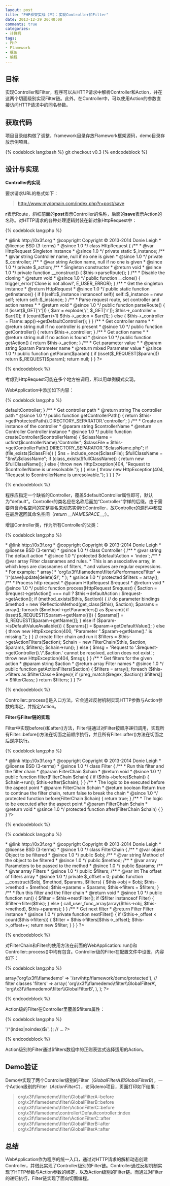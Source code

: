 ```yaml
---
layout: post
title: "PHP框架实战（三）：实现Controller和Filter"
date: 2013-12-29 20:40:00
comments: true
categories:
- 计算机
tags:
- PHP
- Flamework
- 框架
- 编程
---
```


目标
----

实现Controller和Filter，程序可以从HTTP请求中解析Controller和Action，并在这两个切面级别实现Filter链。此外，在Controller中，可以使用Action的参数直接访问HTTP请求中的同名参数。

获取代码
--------

项目目录结构做了调整，framework目录存放Flamework框架源码，demo目录存放示例项目。

{% codeblock lang:bash %}
git checkout v0.3
{% endcodeblock %}

设计与实现
----------

**Controller的实现**

要求请求URL的格式如下：

>http://www.mydomain.com/index.php?r=post/save

**r**表示Route，斜杠前面的**post**表示Controller的名称，后面的**save**表示Action的名称。对HTTP请求的各种处理逻辑封装在新对象HttpRequest中：

{% codeblock lang:php %}
<?php
namespace org\x3f\flamework\base;
use org\x3f\flamework\Flame as Flame;

/**
 * HTTP request wrapper
 *
 * @author Donie Leigh <donie.leigh@gmail.com>
 * @link http://0x3f.org
 * @copyright Copyright &copy; 2013-2014 Donie Leigh
 * @license BSD (3-terms)
 * @since 1.0
 */
class HttpRequest
{
    /**
     * @var HttpRequest Singleton instance 
     * @since 1.0
     */
    private static $_instance;
    /**
     * @var string Controller name, null if no one is given 
     * @since 1.0
     */
    private $_controller;
    /**
     * @var string Action name, null if no one is given 
     * @since 1.0
     */
    private $_action;

    /**
     * Singleton constructor
     * @return void
     * @since 1.0
     */
    private function __construct()
    {
        $this->parseRoute();
    }

    /**
     * Disable the cloning
     * @return void
     * @since 1.0
     */
    public function __clone()
    {
        trigger_error('Clone is not allow!', E_USER_ERROR);
    }

    /**
     * Get the singleton instance
     * @return HttpRequest
     * @since 1.0
     */
    public static function getInstance()
    {
        if (!(self::$_instance instanceof self))
            self::$_instance = new self;
        return self::$_instance;
    }
    
    /**
     * Parse request route, set controller and action names
     *
     * @return void
     * @since 1.0
     */
    public function parseRoute()
    {
        if (isset($_GET['r'])) {
            $arr = explode('/', $_GET['r']);
            $this->_controller = $arr[0];
            if (count($arr)>1) $this->_action = $arr[1];
        } else {
            $this->_controller = Flame::app()->getDefaultController();
        }
    }
    
    /**
     * Get controller name
     *
     * @return string null if no controller is present
     * @since 1.0
     */
    public function getController()
    {
        return $this->_controller;
    }
    
    /**
     * Get action name
     *
     * @return string null if no action is found
     * @since 1.0
     */
    public function getAction()
    {
        return $this->_action;
    }
    
    /**
     * Get parameter value
     *
     * @param string $param Parameter name
     * @return mixed Parameter value
     * @since 1.0
     */
    public function getParam($param)
    {
        if (isset($_REQUEST[$param]))
            return $_REQUEST[$param];
        return null;
    }

}

?>
{% endcodeblock %}

考虑到HttpRequest可能在多个地方被调用，所以用单例模式实现。

WebApplication中添加如下内容：

{% codeblock lang:php %}
<?php
class WebApplication {

    // ...

    /**
     * @var string The default controller name
     * @since 1.0
     */
    public $defaultController = 'default';

    // ...

    /**
     * Get the default controller name
     * @return string Controller name
     * @since 1.0
     */
    public function getDefaultController()
    {
        return $this->defaultController;
    }
    
    /**
     * Get controller path
     * @return string The controller path
     * @since 1.0
     */
    public function getControllerPath()
    {
        return $this->getProtectedPath().DIRECTORY_SEPARATOR.'controller';
    }
    
    /**
     * Create an instance of the controller
     * @param string $controllerName
     * @return Controller Controller instance
     * @since 1.0
     */
    public function createController($controllerName)
    {
        $className = ucfirst($controllerName).'Controller';
        $classFile = $this->getControllerPath().DIRECTORY_SEPARATOR."$className.php";
        if (file_exists($classFile)) {
            $ns = include_once($classFile);
            $fullClassName = "$ns\\$className";
            if (class_exists($fullClassName)) {
                return new $fullClassName();
            } else {
                throw new HttpException(404, "Request to $controllerName is unresolvable.");
            }
        } else {
            throw new HttpException(404, "Request to $controllerName is unresolvable.");
        }
    }

}
?>
{% endcodeblock %}

程序应指定一个缺省的Controller，覆盖$defaultController属性即可，默认为“default”。Controller的类名应在名称后面加“Controller”字样的后缀。由于需要包含命名空间的完整类名来动态实例化Controller，故Controller的源码中都应在最后返回其命名空间（_return \_\_NAMESPACE\_\_;_）。

增加Controller类，作为所有Controller的父类：

{% codeblock lang:php %}
<?php
namespace org\x3f\flamework\base;
use org\x3f\flamework\exceptions\HttpException;

/**
 * Ancestor class for all controllers
 *
 * @author Donie Leigh <donie.leigh@gmail.com>
 * @link http://0x3f.org
 * @copyright Copyright &copy; 2013-2014 Donie Leigh
 * @license BSD (3-terms)
 * @since 1.0
 */
class Controller 
{
    /**
     * @var string The default action
     * @since 1.0
     */
    protected $defaultAction = 'index';
    /**
     * @var array Filter classnames and rules.
     *            This is an associative array, in which keys are classnames of filters,
     *            and values are regular expressions.
     *            For example:
     *                array(
     *                    'org\\x3f\\flamedemo\filter\\PerformanceFilter' => '/^(save|update|delete)$/',
     *                );
     * @since 1.0
     */
    protected $filters = array();

    /**
     * Process http request
     * @param HttpRequest $request
     * @return void
     * @since 1.0
     */
    public function process(HttpRequest $request)
    {
        $action = $request->getAction() === null ? $this->defaultAction : $request->getAction();
        if (method_exists($this, $action)) {
            // do parameter bindings
            $method = new \ReflectionMethod(get_class($this), $action);
            $params = array();
            foreach ($method->getParameters() as $param){
                if (isset($_REQUEST[$param->getName()])) {
                    $params[] = $_REQUEST[$param->getName()];
                } else if ($param->isDefaultValueAvailable()) {
                    $params[] = $param->getDefaultValue();
                } else {
                    throw new HttpException(400, "Parameter ".$param->getName()." is missing.");
                }
            }
            // create filter chain and run it
            $filters = $this->getActionFilters($action);
            $chain = new FilterChain($this, $action, $params, $filters);
            $chain->run();
        } else {
            $msg = 'Request to '.$request->getController().'/'.$action.' cannot be resolved, action does not exist.';
            throw new HttpException(404, $msg);
        }
    }
    
    /**
     * Get filters for the given action
     * @param string $action
     * @return array Filter names
     * @since 1.0
     */
    public function getActionFilters($action)
    {
        $filters = array();
        foreach ($this->filters as $filterClass=>$regex){
            if (preg_match($regex, $action))
                $filters[] = $filterClass;
        }
        return $filters;
    }
    
}
?>
{% endcodeblock %}

Controller::process()是入口方法，它会通过反射机制实现HTTP参数与Action参数的绑定，并指定Action。

**Filter与Filter链的实现**

Filter中实现before()和after()方法，Filter链通过对Filter按顺序递归调用，实现所有Filter::before()方法在切面之前顺序执行，并且所有Filter::after()方法在切面之后逆序执行。

{% codeblock lang:php %}
<?php
namespace org\x3f\flamework\base;

/**
 * Ancestor class for all filters
 *
 * @author Donie Leigh <donie.leigh@gmail.com>
 * @link http://0x3f.org
 * @copyright Copyright &copy; 2013-2014 Donie Leigh
 * @license BSD (3-terms)
 * @since 1.0
 */
class Filter
{
    /**
     * Run this filter and the filter chain
     * @param FilterChain $chain
     * @return void
     * @since 1.0
     */
    public function filter(FilterChain $chain)
    {
        if ($this->before($chain)) {
            $chain->run();
            $this->after($chain);
        }
    }
    
    /**
     * The logic to be executed before the aspect point
     * @param FilterChain $chain
     * @return boolean Return true to continue the filter chain, return false to break the chain
     * @since 1.0
     */
    protected function before(FilterChain $chain) {
        return true;
    }

    /**
     * The logic to be executed after the aspect point
     * @param FilterChain $chain
     * @return void
     * @since 1.0
     */
    protected function after(FilterChain $chain) {
    }
}
?>
{% endcodeblock %}

{% codeblock lang:php %}
<?php
namespace org\x3f\flamework\base;

/**
 * Filter chain
 *
 * @author Donie Leigh <donie.leigh@gmail.com>
 * @link http://0x3f.org
 * @copyright Copyright &copy; 2013-2014 Donie Leigh
 * @license BSD (3-terms)
 * @since 1.0
 */
class FilterChain
{
    /**
     * @var object Object to be filtered 
     * @since 1.0
     */
    public $obj;
    /**
     * @var string Method of the object to be filtered 
     * @since 1.0
     */
    public $method;
    /**
     * @var array Parameters to be passed to the method 
     * @since 1.0
     */
    public $params;
    /**
     * @var array Filters 
     * @since 1.0
     */
    public $filters;
    /**
     * @var int The offset of filters array
     * @since 1.0
     */
    private $_offset = 0;

    public function __construct($obj, $method, $params, $filters)
    {
        $this->obj = $obj;
        $this->method = $method;
        $this->params = $params;
        $this->filters = $filters;
    }
    
    /**
     * Run this filter and the filter chain
     * @return void
     * @since 1.0
     */
    public function run()
    {
        $filter = $this->nextFilter();
        if ($filter instanceof Filter) {
            $filter->filter($this);
        } else {
            call_user_func_array(array($this->obj, $this->method), $this->params);
        }
    }
    
    /**
     * Get next filter
     * @return Filter Filter instance
     * @since 1.0
     */
    private function nextFilter()
    {
        if ($this->_offset < count($this->filters)) {
            $filter = $this->filters[$this->_offset];
            $this->_offset++;
            return new $filter;
        }
    }
    
}
?>
{% endcodeblock %}

对FilterChain和Filter的使用方法在前面的WebApplication::run()和Controller::process()中均有包含。Controller级的Filter在配置文件中设置，内容如下：

{% codeblock lang:php %}
<?php
return array(
    
    // ...
    
    // app namespace and its path
    'namespaces' => array('org\\x3f\\flamedemo' => '/srv/http/flamework/demo/protected'),
    // filter classes
    'filters' => array(
        'org\\x3f\\flamedemo\\filter\\GlobalFilterA',
        'org\\x3f\\flamedemo\\filter\\GlobalFilterB',
    ),
);
?>
{% endcodeblock %}

Action级的Filter在Controller里覆盖$filters属性：

{% codeblock lang:php %}
<?php
    // ...

    protected $filters = array(
        'org\\x3f\\flamedemo\\filter\\ActionFilterC' => '/^(index|noindex)$/',
    );

    // ...
?>
{% endcodeblock %}

Action级别的Filter通过$filters数组中的正则表达式选择适用的Action。

Demo验证
--------

Demo中实现了两个Controller级别的Filter（_GlobalFilterA和GlobalFilterB_），一个Action级别的Filter（_ActionFilterC_），访问demo项目，页面打印如下结果：

>org\x3f\flamedemo\filter\GlobalFilterA::before
org\x3f\flamedemo\filter\GlobalFilterB::before
org\x3f\flamedemo\filter\ActionFilterC::before
org\x3f\flamedemo\controller\Defaultcontroller::index
org\x3f\flamedemo\filter\ActionFilterC::after
org\x3f\flamedemo\filter\GlobalFilterB::after
org\x3f\flamedemo\filter\GlobalFilterA::after

总结
----

WebApplication作为程序的统一入口，通过对HTTP请求的解析动态创建Controller，并借此实现了Controller级别的Filter链。Controller通过反射机制实现了HTTP参数与Action参数的绑定，以及Action级别的Filter链。而通过对Filter的递归执行，Filter链实现了面向切面编程。
